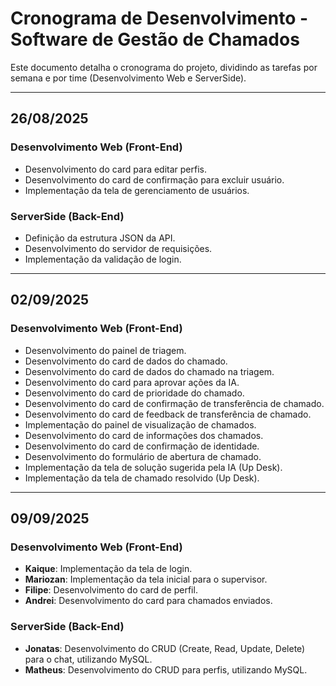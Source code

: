 # Cronograma de Desenvolvimento - Software de Gestão de Chamados

Este documento detalha o cronograma do projeto, dividindo as tarefas por semana e por time (Desenvolvimento Web e ServerSide).

---



## **26/08/2025**

### **Desenvolvimento Web (Front-End)**
- Desenvolvimento do card para editar perfis.
- Desenvolvimento do card de confirmação para excluir usuário.
- Implementação da tela de gerenciamento de usuários.

### **ServerSide (Back-End)**
- Definição da estrutura JSON da API.
- Desenvolvimento do servidor de requisições.
- Implementação da validação de login.

---

## **02/09/2025**

### **Desenvolvimento Web (Front-End)**
- Desenvolvimento do painel de triagem.
- Desenvolvimento do card de dados do chamado.
- Desenvolvimento do card de dados do chamado na triagem.
- Desenvolvimento do card para aprovar ações da IA.
- Desenvolvimento do card de prioridade do chamado.
- Desenvolvimento do card de confirmação de transferência de chamado.
- Desenvolvimento do card de feedback de transferência de chamado.
- Implementação do painel de visualização de chamados.
- Desenvolvimento do card de informações dos chamados.
- Desenvolvimento do card de confirmação de identidade.
- Desenvolvimento do formulário de abertura de chamado.
- Implementação da tela de solução sugerida pela IA (Up Desk).
- Implementação da tela de chamado resolvido (Up Desk).





---

## **09/09/2025**

### **Desenvolvimento Web (Front-End)**
- **Kaique**: Implementação da tela de login.
- **Mariozan**: Implementação da tela inicial para o supervisor.
- **Filipe**: Desenvolvimento do card de perfil.
- **Andrei**: Desenvolvimento do card para chamados enviados.

### **ServerSide (Back-End)**
- **Jonatas**: Desenvolvimento do CRUD (Create, Read, Update, Delete) para o chat, utilizando MySQL.
- **Matheus**: Desenvolvimento do CRUD para perfis, utilizando MySQL.
